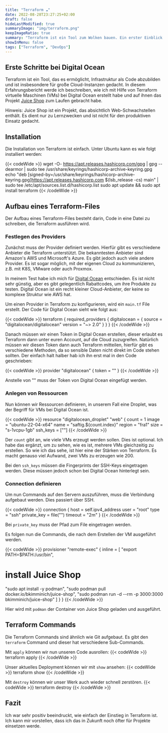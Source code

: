 ```yaml
---
title: "Terraform ☁️"
date: 2022-08-28T23:27:25+02:00
draft: false
hideLastModified: true
summaryImage: "img/terraform.png"
keepImageRatio: true
summary: "Terraform ist ein Tool zum Wolken bauen. Ein erster Einblick im Zusammenspiel mit Digital Ocean"
showInMenu: false
tags: ["Terraform", "DevOps"]
---
```


## Erste Schritte bei Digital Ocean

Terraform ist ein Tool, das es ermöglicht, Infrastruktur als Code abzubilden und ist insbesondere für große Cloud-Instanzen gedacht. In diesem Erfahrungsbericht werde ich beschreiben, wie ich mit Hilfe von Terraform virtuelle Maschinen (VMs) bei Digital Ocean erstellt habe und auf ihnen das Projekt [Juice Shop](https://owasp.org/www-project-juice-shop/) zum Laufen gebracht habe.

Hinweis: Juice Shop ist ein Projekt, das absichtlich Web-Schwachstellen enthält. Es dient nur zu Lernzwecken und ist nicht für den produktiven Einsatz gedacht.

## Installation

Die Installation von Terraform ist einfach. Unter Ubuntu kann es wie folgt installiert werden:

{{< codeWide >}}
wget -O- https://apt.releases.hashicorp.com/gpg | gpg --dearmor | sudo tee /usr/share/keyrings/hashicorp-archive-keyring.gpg
echo "deb [signed-by=/usr/share/keyrings/hashicorp-archive-keyring.gpg]https://apt.releases.hashicorp.com $(lsb_release -cs) main" | sudo tee /etc/apt/sources.list.d/hashicorp.list
sudo apt update && sudo apt install terraform
{{< /codeWide >}}

## Aufbau eines Terraform-Files

Der Aufbau eines Terraform-Files besteht darin, Code in eine Datei zu schreiben, die Terraform ausführen wird.

### Festlegen des Providers

Zunächst muss der Provider definiert werden. Hierfür gibt es verschiedene Anbieter die Terraform unterstützt. Die bekanntesten Anbieter sind Amazon's AWS und Microsoft's Azure. Es gibt jedoch auch viele andere Provider. Es ist sogar möglich, mit der eigenen Cloud zu kommunizieren, z.B. mit K8S, VMware oder auch Proxmox.

In meinem Test habe ich mich für [Digital Ocean](https://www.digitalocean.com) entschieden. Es ist nicht sehr günstig, aber es gibt gelegentlich Rabattcodes, um ihre Produkte zu testen.
Digital Ocean ist ein recht kleiner Cloud-Anbieter, der keine so komplexe Struktur wie AWS hat.

Um einen Provider in Terraform zu konfigurieren, wird ein `main.tf` File erstellt. Der Code für Digital Ocean sieht wie folgt aus:

{{< codeWide >}}
terraform {
required_providers {
digitalocean = {
source = "digitalocean/digitalocean"
version = "~> 2.0"
}
}
}
{{< /codeWide >}}

Danach müssen wir einen Token in Digital Ocean erstellen, dieser erlaubt es Terraform dann unter euren Account, auf die Cloud zuzugreifen.
Natürlich müssen wir diesen Token dann auch Terraform mitteilen, hierfür gibt es verschiedene Methoden, da so sensible Daten nicht direkt im Code stehen sollten.
Der einfach halt halber hab ich ihn erst mal in den Code geschrieben:

{{< codeWide >}}
provider "digitalocean" {
token = ""
}
{{< /codeWide >}}

Anstelle von "" muss der Token von Digital Ocean eingefügt werden.

### Anlegen von Ressourcen

Nun können wir Ressourcen definieren, in unserem Fall eine Droplet, was der Begriff für VMs bei Digital Ocean ist.

{{< codeWide >}}
resource "digitalocean_droplet" "web" {
count = 1
image = "ubuntu-22-04-x64"
name = "saftig.${count.index}"
region = "fra1"
size = "s-1vcpu-1gb"
ssh_keys = [""]
{{< /codeWide >}}

Der `count` gibt an, wie viele VMs erzeugt werden sollen. Dies ist optional. Ich habe das ergänzt, um zu sehen, wie es ist, mehrere VMs gleichzeitig zu erstellen. So wie ich das sehe, ist hier eine der Stärken von Terraform. Es macht genauso viel Aufwand, zwei VMs zu erzeugen wie 200.

Bei den `ssh_keys` müssen die Fingerprints der SSH-Keys eingetragen werden. Diese müssen jedoch schon bei Digital Ocean hinterlegt sein.

### Connection definieren

Um nun Commands auf den Servern auszuführen, muss die Verbindung aufgebaut werden. Dies passiert über SSH.

{{< codeWide >}}
connection {
host = self.ipv4_address
user = "root"
type = "ssh"
private_key = file("")
timeout = "2m"
}
{{< /codeWide >}}

Bei `private_key` muss der Pfad zum File eingetragen werden.

Es folgen nun die Commands, die nach dem Erstellen der VM ausgeführt werden.

{{< codeWide >}}
provisioner "remote-exec" {
inline = [
"export PATH=$PATH:/usr/bin",
# install Juice Shop
"sudo apt install -y podman",
"sudo podman pull docker.io/bkimminich/juice-shop",
"sudo podman run -d --rm -p 3000:3000 bkimminich/juice-shop"
]
}
}
{{< /codeWide >}}

Hier wird mit `podman` der Container von Juice Shop geladen und ausgeführt.

## Terraform Commands

Die Terraform Commands sind ähnlich wie Git aufgebaut. Es gibt den `terraform` Command und dieser hat verschiedene Sub-Commands.

Mit `apply` können wir nun unseren Code ausrollen:
{{< codeWide >}}
terraform apply
{{< /codeWide >}}

Unser aktuelles Deployment können wir mit `show` ansehen:
{{< codeWide >}}
terraform show
{{< /codeWide >}}

Mit `destroy` können wir unser Werk auch wieder schnell zerstören.
{{< codeWide >}}
terraform destroy
{{< /codeWide >}}

## Fazit

Ich war sehr positiv beeindruckt, wie einfach der Einstieg in Terraform ist. Ich kann mir vorstellen, dass ich das in Zukunft noch öfter für Projekte einsetzen werde.
